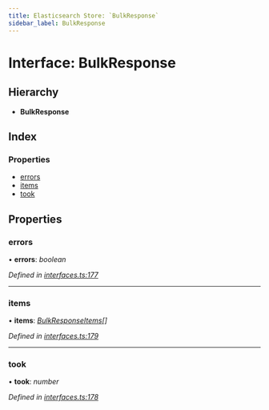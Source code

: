 ```yaml
---
title: Elasticsearch Store: `BulkResponse`
sidebar_label: BulkResponse
---
```


# Interface: BulkResponse

## Hierarchy

* **BulkResponse**

## Index

### Properties

* [errors](bulkresponse.md#errors)
* [items](bulkresponse.md#items)
* [took](bulkresponse.md#took)

## Properties

###  errors

• **errors**: *boolean*

*Defined in [interfaces.ts:177](https://github.com/terascope/teraslice/blob/653cf7530/packages/elasticsearch-store/src/interfaces.ts#L177)*

___

###  items

• **items**: *[BulkResponseItems](../overview.md#bulkresponseitems)[]*

*Defined in [interfaces.ts:179](https://github.com/terascope/teraslice/blob/653cf7530/packages/elasticsearch-store/src/interfaces.ts#L179)*

___

###  took

• **took**: *number*

*Defined in [interfaces.ts:178](https://github.com/terascope/teraslice/blob/653cf7530/packages/elasticsearch-store/src/interfaces.ts#L178)*
